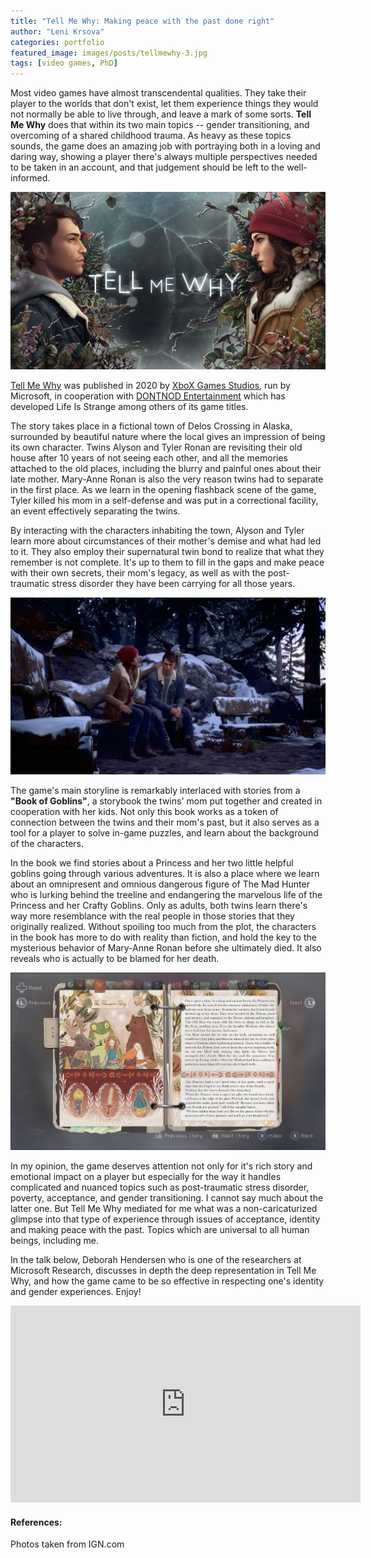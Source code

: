 ```yaml
---
title: "Tell Me Why: Making peace with the past done right"
author: "Leni Krsova"
categories: portfolio
featured_image: images/posts/tellmewhy-3.jpg
tags: [video games, PhD]
---
```


Most video games have almost transcendental qualities. They take their player to the worlds that don't exist, let them experience things they would not normally be able to live through, and leave a mark of some sorts. **Tell Me Why** does that within its two main topics -- gender transitioning, and overcoming of a shared childhood trauma. As heavy as these topics sounds, the game does an amazing job with portraying both in a loving and daring way, showing a player there's always multiple perspectives needed to be taken in an account, and that judgement should be left to the well-informed.

![](/images/posts/tellmewhy-1.jpg)

<a href="https://www.tellmewhygame.com/">Tell Me Why</a> was published in 2020 by <a href="https://www.xbox.com/en-US/xbox-game-studios">XboX Games Studios</a>, run by Microsoft, in cooperation with <a href="https://dont-nod.com/en/projects/">DONTNOD Entertainment</a> which has developed Life Is Strange among others of its game titles. 

The story takes place in a fictional town of Delos Crossing in Alaska, surrounded by beautiful nature where the local gives an impression of being its own character. Twins Alyson and Tyler Ronan are revisiting their old house after 10 years of not seeing each other, and all the memories attached to the old places, including the blurry and painful ones about their late mother. Mary-Anne Ronan is also the very reason twins had to separate in the first place. As we learn in the opening flashback scene of the game, Tyler killed his mom in a self-defense and was put in a correctional facility, an event effectively separating the twins.

By interacting with the characters inhabiting the town, Alyson and Tyler learn more about circumstances of their mother's demise and what had led to it. They also employ their supernatural twin bond to realize that what they remember is not complete. It's up to them to fill in the gaps and make peace with their own secrets, their mom's legacy, as well as with the post-traumatic stress disorder they have been carrying for all those years.

![](/images/posts/tellmewhy-2.jpg)

The game's main storyline is remarkably interlaced with stories from a **"Book of Goblins"**, a storybook the twins' mom put together and created in cooperation with her kids. Not only this book works as a token of connection between the twins and their mom's past, but it also serves as a tool for a player to solve in-game puzzles, and learn about the background of the characters.

In the book we find stories about a Princess and her two little helpful goblins going through various adventures. It is also a place where we learn about an omnipresent and omnious dangerous figure of The Mad Hunter who is lurking behind the treeline and endangering the marvelous life of the Princess and her Crafty Goblins. Only as adults, both twins learn there's way more resemblance with the real people in those stories that they originally realized. Without spoiling too much from the plot, the characters in the book has more to do with reality than fiction, and hold the key to the mysterious behavior of Mary-Anne Ronan before she ultimately died. It also reveals who is actually to be blamed for her death.

![](/images/posts/tellmewhy-5.PNG)

In my opinion, the game deserves attention not only for it's rich story and emotional impact on a player but especially for the way it handles complicated and nuanced topics such as post-traumatic stress disorder, poverty, acceptance, and gender transitioning. I cannot say much about the latter one. But Tell Me Why mediated for me what was a non-caricaturized glimpse into that type of experience through issues of acceptance, identity and making peace with the past. Topics which are universal to all human beings, including me.

In the talk below, Deborah Hendersen who is one of the researchers at Microsoft Research, discusses in depth the deep representation in Tell Me Why, and how the game came to be so effective in respecting one's identity and gender experiences. Enjoy!
<iframe width="560" height="315" src="https://www.youtube.com/embed/7KW9rDjklV8" title="YouTube video player" frameborder="0" allow="accelerometer; autoplay; clipboard-write; encrypted-media; gyroscope; picture-in-picture" allowfullscreen></iframe>

#### References:
Photos taken from IGN.com
